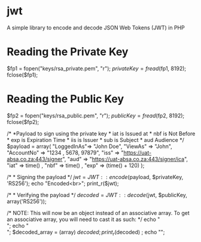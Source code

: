 # jwt
A simple library to encode and decode JSON Web Tokens (JWT) in PHP


# Reading the Private Key

$fp1 = fopen("keys/rsa_private.pem", "r");
$privateKey = fread($fp1, 8192);
fclose($fp1);


# Reading the Public Key

$fp2 = fopen("keys/rsa_public.pem", "r");
$publicKey = fread($fp2, 8192);
fclose($fp2);

/*
     *Payload to sign using the private key
     * iat is Issued at
     * nbf is Not Before
     * exp is Expiration Time
     * iis is Issuer
     * sub is Subject
     * aud Audience
 */
$payload = array(
        "LoggedInAs"=> "John Doe",
        "ViewAs" => "John",
        "AccountNo" =>  "1234 , 5678, 97879",
        "iss" => "https://uat-absa.co.za:443/signer",
        "aud" => "https://uat-absa.co.za:443/signer/ica",
        "iat" => time() ,
        "nbf" => time() ,
        "exp" => (time() + 120)
);

/*
    * Signing the payload
 */
$jwt = JWT::encode($payload, $privateKey, 'RS256');
echo "Encoded<br>";
print_r($jwt);


/*
    * Verifying the payload
 */
$decoded = JWT::decode($jwt, $publicKey, array('RS256'));


/*
 NOTE: This will now be an object instead of an associative array. To get
 an associative array, you will need to cast it as such:
*/
echo "<br>";
echo "<br>";
$decoded_array = (array) $decoded;
print_r($decoded) ;
echo "</pre>";

